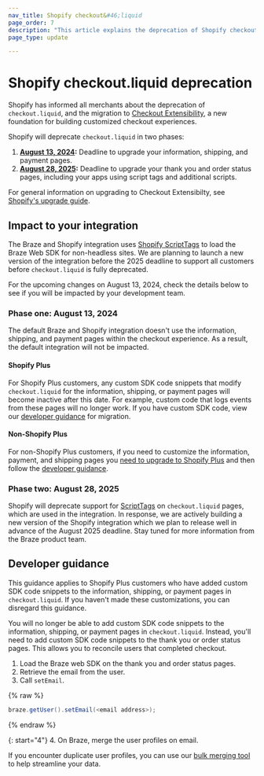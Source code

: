 ```yaml
---
nav_title: Shopify checkout&#46;liquid
page_order: 7
description: "This article explains the deprecation of Shopify checkout&#46;liquid, including the impact to your Shopify integration and guidance for developers."
page_type: update

---
```


# Shopify checkout&#46;liquid deprecation

Shopify has informed all merchants about the deprecation of `checkout.liquid`, and the migration to [Checkout Extensibility](https://www.shopify.com/enterprise/blog/checkout-extensibility-winter-editions), a new foundation for building customized checkout experiences. 

Shopify will deprecate `checkout.liquid` in two phases:

1. **[August 13, 2024](#phase-one-august-13-2024):** Deadline to upgrade your information, shipping, and payment pages.
2. **[August 28, 2025](#phase-two-august-28-2025):** Deadline to upgrade your thank you and order status pages, including your apps using script tags and additional scripts.

For general information on upgrading to Checkout Extensibilty, see [Shopify's upgrade guide](https://help.shopify.com/en/manual/checkout-settings/customize-checkout-configurations/checkout-extensibility).

## Impact to your integration

The Braze and Shopify integration uses [Shopify ScriptTags](https://shopify.dev/docs/apps/build/online-store/script-tag-legacy) to load the Braze Web SDK for non-headless sites. We are planning to launch a new version of the integration before the 2025 deadline to support all customers before `checkout.liquid` is fully deprecated. 

For the upcoming changes on August 13, 2024, check the details below to see if you will be impacted by your development team.

### Phase one: August 13, 2024

The default Braze and Shopify integration doesn't use the information, shipping, and payment pages within the checkout experience. As a result, the default integration will not be impacted. 

#### Shopify Plus

For Shopify Plus customers, any custom SDK code snippets that modify `checkout.liquid` for the information, shipping, or payment pages will become inactive after this date. For example, custom code that logs events from these pages will no longer work. If you have custom SDK code, view our [developer guidance](#developer-guidance) for migration.

#### Non-Shopify Plus

For non-Shopify Plus customers, if you need to customize the information, payment, and shipping pages you [need to upgrade to Shopify Plus](https://help.shopify.com/en/manual/checkout-settings/customize-checkout-configurations/checkout-extensibility#eligibility) and then follow the [developer guidance](#developer-guidance).

### Phase two: August 28, 2025

Shopify will deprecate support for [ScriptTags](https://shopify.dev/docs/apps/build/online-store/script-tag-legacy) on `checkout.liquid` pages, which are used in the integration. In response, we are actively building a new version of the Shopify integration which we plan to release well in advance of the August 2025 deadline. Stay tuned for more information from the Braze product team. 

## Developer guidance

This guidance applies to Shopify Plus customers who have added custom SDK code snippets to the information, shipping, or payment pages in `checkout.liquid`. If you haven't made these customizations, you can disregard this guidance.

You will no longer be able to add custom SDK code snippets to the information, shipping, or payment pages in `checkout.liquid`. Instead, you'll need to add custom SDK code snippets to the thank you or order status pages. This allows you to reconcile users that completed checkout.
1. Load the Braze web SDK on the thank you and order status pages.
2. Retrieve the email from the user.
3. Call `setEmail`.

{% raw %}
```java
braze.getUser().setEmail(<email address>);
```
{% endraw %}

{: start="4"}
4. On Braze, merge the user profiles on email.

If you encounter duplicate user profiles, you can use our [bulk merging tool](https://www.braze.com/docs/user_guide/engagement_tools/segments/user_profiles/duplicate_users#bulk-merging) to help streamline your data. 
